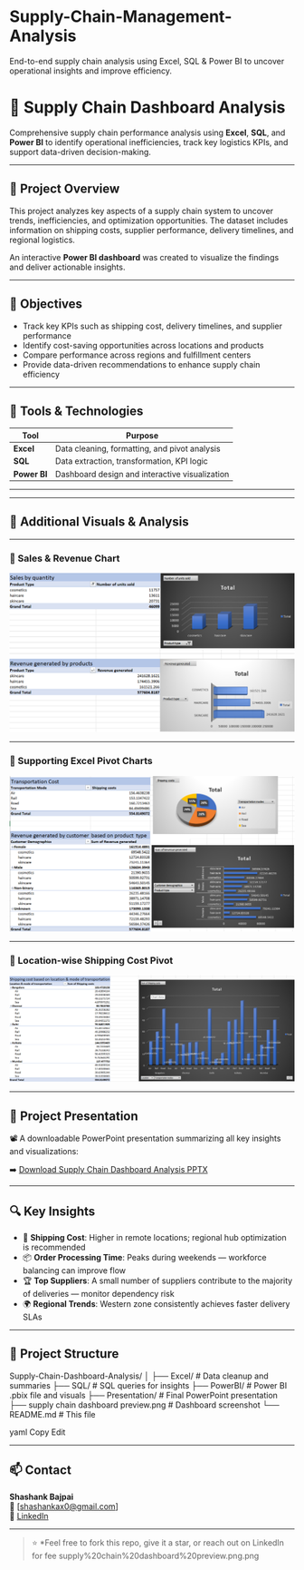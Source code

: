 # Supply-Chain-Management-Analysis
End-to-end supply chain analysis using Excel, SQL &amp; Power BI to uncover operational insights and improve efficiency.
# 🚚 Supply Chain Dashboard Analysis

Comprehensive supply chain performance analysis using **Excel**, **SQL**, and **Power BI** to identify operational inefficiencies, track key logistics KPIs, and support data-driven decision-making.

---

## 📌 Project Overview

This project analyzes key aspects of a supply chain system to uncover trends, inefficiencies, and optimization opportunities. The dataset includes information on shipping costs, supplier performance, delivery timelines, and regional logistics.

An interactive **Power BI dashboard** was created to visualize the findings and deliver actionable insights.

---

## 🎯 Objectives

- Track key KPIs such as shipping cost, delivery timelines, and supplier performance  
- Identify cost-saving opportunities across locations and products  
- Compare performance across regions and fulfillment centers  
- Provide data-driven recommendations to enhance supply chain efficiency  

---

## 🧰 Tools & Technologies

| Tool        | Purpose                                      |
|-------------|----------------------------------------------|
| **Excel**   | Data cleaning, formatting, and pivot analysis |
| **SQL**     | Data extraction, transformation, KPI logic   |
| **Power BI**| Dashboard design and interactive visualization |

---

---

## 📸 Additional Visuals & Analysis

<!-- ![Supply Chain Dashboard](Supply_Chain_Dashboard_preview.png) -->




---

### 📍 Sales & Revenue Chart
![Sales and Revenue](Sales&revenue_chart.png)

---

### 📍 Supporting Excel Pivot Charts
![Supporting Pivot Charts](Supporting_pivotcharts.png)

---

### 📍 Location-wise Shipping Cost Pivot
![Shipping Cost Pivot](Locationwise_shippingcost_pivot.png)

---

## 📂 Project Presentation

📽️ A downloadable PowerPoint presentation summarizing all key insights and visualizations:

➡️ [Download Supply Chain Dashboard Analysis PPTX](Supply_chain_Dashboar_Analysis.pptx)


---

## 🔍 Key Insights

- 🚚 **Shipping Cost**: Higher in remote locations; regional hub optimization is recommended  
- 📦 **Order Processing Time**: Peaks during weekends — workforce balancing can improve flow  
- 🏆 **Top Suppliers**: A small number of suppliers contribute to the majority of deliveries — monitor dependency risk  
- 🌍 **Regional Trends**: Western zone consistently achieves faster delivery SLAs  

---

## 📂 Project Structure

Supply-Chain-Dashboard-Analysis/
│
├── Excel/ # Data cleanup and summaries
├── SQL/ # SQL queries for insights
├── PowerBI/ # Power BI .pbix file and visuals
├── Presentation/ # Final PowerPoint presentation
├── supply chain dashboard preview.png # Dashboard screenshot
└── README.md # This file


yaml
Copy
Edit

---

## 📫 Contact

**Shashank Bajpai**  
📧 [shashankax0@gmail.com]  
🔗 [LinkedIn](www.linkedin.com/in/shashank-bajpai-53871222a)

---

> ⭐ *Feel free to fork this repo, give it a star, or reach out on LinkedIn for fee
> supply%20chain%20dashboard%20preview.png.png
